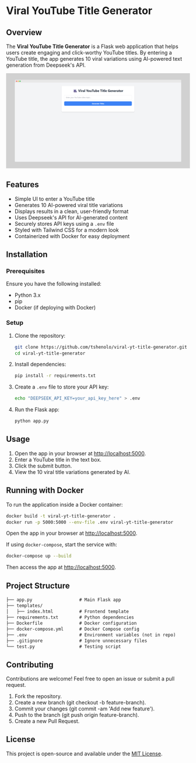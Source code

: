 # Viral YouTube Title Generator

## Overview
The **Viral YouTube Title Generator** is a Flask web application that helps users create engaging and click-worthy YouTube titles. By entering a YouTube title, the app generates 10 viral variations using AI-powered text generation from Deepseek's API.

![Screenshot](app-screenshot.png)

## Features
- Simple UI to enter a YouTube title
- Generates 10 AI-powered viral title variations
- Displays results in a clean, user-friendly format
- Uses Deepseek's API for AI-generated content
- Securely stores API keys using a `.env` file
- Styled with Tailwind CSS for a modern look
- Containerized with Docker for easy deployment

## Installation

### Prerequisites
Ensure you have the following installed:
- Python 3.x
- pip
- Docker (if deploying with Docker)

### Setup
1. Clone the repository:
   ```sh
   git clone https://github.com/tshenolo/viral-yt-title-generator.git
   cd viral-yt-title-generator
   ```
2. Install dependencies:
   ```sh
   pip install -r requirements.txt
   ```
3. Create a `.env` file to store your API key:
   ```sh
   echo "DEEPSEEK_API_KEY=your_api_key_here" > .env
   ```
4. Run the Flask app:
   ```sh
   python app.py
   ```

## Usage
1. Open the app in your browser at [http://localhost:5000](http://localhost:5000).
2. Enter a YouTube title in the text box.
3. Click the submit button.
4. View the 10 viral title variations generated by AI.

## Running with Docker
To run the application inside a Docker container:
```sh
docker build -t viral-yt-title-generator .
docker run -p 5000:5000 --env-file .env viral-yt-title-generator
```

Open the app in your browser at [http://localhost:5000](http://localhost:5000).

If using `docker-compose`, start the service with:
```sh
docker-compose up --build
```

Then access the app at [http://localhost:5000](http://localhost:5000).

## Project Structure
```
├── app.py                  # Main Flask app
├── templates/
│   ├── index.html          # Frontend template
├── requirements.txt        # Python dependencies
├── Dockerfile              # Docker configuration
├── docker-compose.yml      # Docker Compose config
├── .env                    # Environment variables (not in repo)
├── .gitignore              # Ignore unnecessary files
└── test.py                 # Testing script
```

## Contributing
Contributions are welcome! Feel free to open an issue or submit a pull request.

1. Fork the repository.
2. Create a new branch (git checkout -b feature-branch).
3. Commit your changes (git commit -am 'Add new feature').
4. Push to the branch (git push origin feature-branch).
5. Create a new Pull Request.

## License
This project is open-source and available under the [MIT License](LICENSE).

